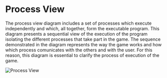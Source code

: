 # Process View

The process view diagram includes a set of processes which execute independently and which, all together, form the executable program. This diagram presents a sequential view of the execution of the program isolating the different processes that take part in the game. The sequence demonstrated in the diagram represents the way the game works and how which process comunicates with the others and with the user. For this reason, this diagram is essential to clarify the process of execution of the game.

![Process View](URL)